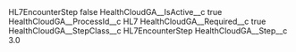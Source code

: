 <?xml version="1.0" encoding="UTF-8"?>
<CustomMetadata xmlns="http://soap.sforce.com/2006/04/metadata" xmlns:xsi="http://www.w3.org/2001/XMLSchema-instance" xmlns:xsd="http://www.w3.org/2001/XMLSchema">
    <label>HL7EncounterStep</label>
    <protected>false</protected>
    <values>
        <field>HealthCloudGA__IsActive__c</field>
        <value xsi:type="xsd:boolean">true</value>
    </values>
    <values>
        <field>HealthCloudGA__ProcessId__c</field>
        <value xsi:type="xsd:string">HL7</value>
    </values>
    <values>
        <field>HealthCloudGA__Required__c</field>
        <value xsi:type="xsd:boolean">true</value>
    </values>
    <values>
        <field>HealthCloudGA__StepClass__c</field>
        <value xsi:type="xsd:string">HL7EncounterStep</value>
    </values>
    <values>
        <field>HealthCloudGA__Step__c</field>
        <value xsi:type="xsd:double">3.0</value>
    </values>
</CustomMetadata>
